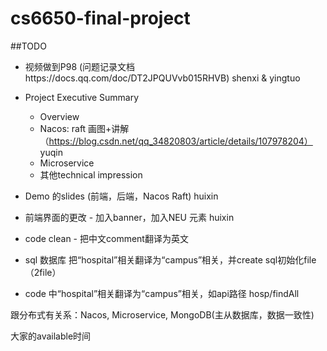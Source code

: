 # cs6650-final-project

##TODO
- 视频做到P98 (问题记录文档https://docs.qq.com/doc/DT2JPQUVvb015RHVB) shenxi & yingtuo
- Project Executive Summary
  - Overview
  - Nacos: raft 画图+讲解 （https://blog.csdn.net/qq_34820803/article/details/107978204） yuqin
  - Microservice
  - 其他technical impression
- Demo 的slides (前端，后端，Nacos Raft) huixin
- 前端界面的更改 - 加入banner，加入NEU 元素  huixin


- code clean - 把中文comment翻译为英文 
- sql 数据库 把“hospital”相关翻译为“campus”相关，并create sql初始化file （2file）
- code 中“hospital”相关翻译为“campus”相关，如api路径 hosp/findAll

跟分布式有关系：Nacos, Microservice, MongoDB(主从数据库，数据一致性)

大家的available时间
